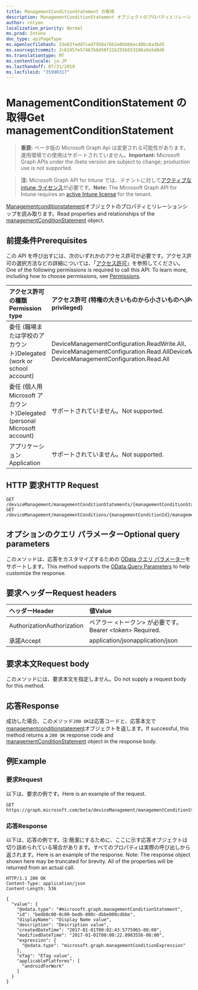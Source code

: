 ```yaml
---
title: ManagementConditionStatement の取得
description: ManagementConditionStatement オブジェクトのプロパティとリレーションシップを読み取ります。
author: rolyon
localization_priority: Normal
ms.prod: Intune
doc_type: apiPageType
ms.openlocfilehash: 33e83fedd7ced7958a76b2e0bbb6ec40bc6a3bd5
ms.sourcegitcommit: 2c62457e57467b8d50f21b255b553106a9a5d8d6
ms.translationtype: MT
ms.contentlocale: ja-JP
ms.lasthandoff: 07/31/2019
ms.locfileid: "35990317"
---
```

# <a name="get-managementconditionstatement"></a><span data-ttu-id="9fec1-103">ManagementConditionStatement の取得</span><span class="sxs-lookup"><span data-stu-id="9fec1-103">Get managementConditionStatement</span></span>

> <span data-ttu-id="9fec1-104">**重要:** ベータ版の Microsoft Graph Api は変更される可能性があります。運用環境での使用はサポートされていません。</span><span class="sxs-lookup"><span data-stu-id="9fec1-104">**Important:** Microsoft Graph APIs under the /beta version are subject to change; production use is not supported.</span></span>

> <span data-ttu-id="9fec1-105">**注:** Microsoft Graph API for Intune では、テナントに対して[アクティブな intune ライセンス](https://go.microsoft.com/fwlink/?linkid=839381)が必要です。</span><span class="sxs-lookup"><span data-stu-id="9fec1-105">**Note:** The Microsoft Graph API for Intune requires an [active Intune license](https://go.microsoft.com/fwlink/?linkid=839381) for the tenant.</span></span>

<span data-ttu-id="9fec1-106">[Managementconditionstatement](../resources/intune-fencing-managementconditionstatement.md)オブジェクトのプロパティとリレーションシップを読み取ります。</span><span class="sxs-lookup"><span data-stu-id="9fec1-106">Read properties and relationships of the [managementConditionStatement](../resources/intune-fencing-managementconditionstatement.md) object.</span></span>

## <a name="prerequisites"></a><span data-ttu-id="9fec1-107">前提条件</span><span class="sxs-lookup"><span data-stu-id="9fec1-107">Prerequisites</span></span>
<span data-ttu-id="9fec1-p101">この API を呼び出すには、次のいずれかのアクセス許可が必要です。アクセス許可の選択方法などの詳細については、「[アクセス許可](/graph/permissions-reference)」を参照してください。</span><span class="sxs-lookup"><span data-stu-id="9fec1-p101">One of the following permissions is required to call this API. To learn more, including how to choose permissions, see [Permissions](/graph/permissions-reference).</span></span>

|<span data-ttu-id="9fec1-110">アクセス許可の種類</span><span class="sxs-lookup"><span data-stu-id="9fec1-110">Permission type</span></span>|<span data-ttu-id="9fec1-111">アクセス許可 (特権の大きいものから小さいものへ)</span><span class="sxs-lookup"><span data-stu-id="9fec1-111">Permissions (from most to least privileged)</span></span>|
|:---|:---|
|<span data-ttu-id="9fec1-112">委任 (職場または学校のアカウント)</span><span class="sxs-lookup"><span data-stu-id="9fec1-112">Delegated (work or school account)</span></span>|<span data-ttu-id="9fec1-113">DeviceManagementConfiguration.ReadWrite.All、DeviceManagementConfiguration.Read.All</span><span class="sxs-lookup"><span data-stu-id="9fec1-113">DeviceManagementConfiguration.ReadWrite.All, DeviceManagementConfiguration.Read.All</span></span>|
|<span data-ttu-id="9fec1-114">委任 (個人用 Microsoft アカウント)</span><span class="sxs-lookup"><span data-stu-id="9fec1-114">Delegated (personal Microsoft account)</span></span>|<span data-ttu-id="9fec1-115">サポートされていません。</span><span class="sxs-lookup"><span data-stu-id="9fec1-115">Not supported.</span></span>|
|<span data-ttu-id="9fec1-116">アプリケーション</span><span class="sxs-lookup"><span data-stu-id="9fec1-116">Application</span></span>|<span data-ttu-id="9fec1-117">サポートされていません。</span><span class="sxs-lookup"><span data-stu-id="9fec1-117">Not supported.</span></span>|

## <a name="http-request"></a><span data-ttu-id="9fec1-118">HTTP 要求</span><span class="sxs-lookup"><span data-stu-id="9fec1-118">HTTP Request</span></span>
<!-- {
  "blockType": "ignored"
}
-->
``` http
GET /deviceManagement/managementConditionStatements/{managementConditionStatementId}
GET /deviceManagement/managementConditions/{managementConditionId}/managementConditionStatements/{managementConditionStatementId}
```

## <a name="optional-query-parameters"></a><span data-ttu-id="9fec1-119">オプションのクエリ パラメーター</span><span class="sxs-lookup"><span data-stu-id="9fec1-119">Optional query parameters</span></span>
<span data-ttu-id="9fec1-120">このメソッドは、応答をカスタマイズするための [OData クエリ パラメーター](https://docs.microsoft.com/en-us/graph/query-parameters)をサポートします。</span><span class="sxs-lookup"><span data-stu-id="9fec1-120">This method supports the [OData Query Parameters](https://docs.microsoft.com/en-us/graph/query-parameters) to help customize the response.</span></span>

## <a name="request-headers"></a><span data-ttu-id="9fec1-121">要求ヘッダー</span><span class="sxs-lookup"><span data-stu-id="9fec1-121">Request headers</span></span>
|<span data-ttu-id="9fec1-122">ヘッダー</span><span class="sxs-lookup"><span data-stu-id="9fec1-122">Header</span></span>|<span data-ttu-id="9fec1-123">値</span><span class="sxs-lookup"><span data-stu-id="9fec1-123">Value</span></span>|
|:---|:---|
|<span data-ttu-id="9fec1-124">Authorization</span><span class="sxs-lookup"><span data-stu-id="9fec1-124">Authorization</span></span>|<span data-ttu-id="9fec1-125">ベアラー &lt;トークン&gt; が必要です。</span><span class="sxs-lookup"><span data-stu-id="9fec1-125">Bearer &lt;token&gt; Required.</span></span>|
|<span data-ttu-id="9fec1-126">承諾</span><span class="sxs-lookup"><span data-stu-id="9fec1-126">Accept</span></span>|<span data-ttu-id="9fec1-127">application/json</span><span class="sxs-lookup"><span data-stu-id="9fec1-127">application/json</span></span>|

## <a name="request-body"></a><span data-ttu-id="9fec1-128">要求本文</span><span class="sxs-lookup"><span data-stu-id="9fec1-128">Request body</span></span>
<span data-ttu-id="9fec1-129">このメソッドには、要求本文を指定しません。</span><span class="sxs-lookup"><span data-stu-id="9fec1-129">Do not supply a request body for this method.</span></span>

## <a name="response"></a><span data-ttu-id="9fec1-130">応答</span><span class="sxs-lookup"><span data-stu-id="9fec1-130">Response</span></span>
<span data-ttu-id="9fec1-131">成功した場合、このメソッド`200 OK`は応答コードと、応答本文で[managementconditionstatement](../resources/intune-fencing-managementconditionstatement.md)オブジェクトを返します。</span><span class="sxs-lookup"><span data-stu-id="9fec1-131">If successful, this method returns a `200 OK` response code and [managementConditionStatement](../resources/intune-fencing-managementconditionstatement.md) object in the response body.</span></span>

## <a name="example"></a><span data-ttu-id="9fec1-132">例</span><span class="sxs-lookup"><span data-stu-id="9fec1-132">Example</span></span>

### <a name="request"></a><span data-ttu-id="9fec1-133">要求</span><span class="sxs-lookup"><span data-stu-id="9fec1-133">Request</span></span>
<span data-ttu-id="9fec1-134">以下は、要求の例です。</span><span class="sxs-lookup"><span data-stu-id="9fec1-134">Here is an example of the request.</span></span>
``` http
GET https://graph.microsoft.com/beta/deviceManagement/managementConditionStatements/{managementConditionStatementId}
```

### <a name="response"></a><span data-ttu-id="9fec1-135">応答</span><span class="sxs-lookup"><span data-stu-id="9fec1-135">Response</span></span>
<span data-ttu-id="9fec1-p102">以下は、応答の例です。注:簡潔にするために、ここに示す応答オブジェクトは切り詰められている場合があります。すべてのプロパティは実際の呼び出しから返されます。</span><span class="sxs-lookup"><span data-stu-id="9fec1-p102">Here is an example of the response. Note: The response object shown here may be truncated for brevity. All of the properties will be returned from an actual call.</span></span>
``` http
HTTP/1.1 200 OK
Content-Type: application/json
Content-Length: 536

{
  "value": {
    "@odata.type": "#microsoft.graph.managementConditionStatement",
    "id": "bedb0c00-0c00-bedb-000c-dbbe000cdbbe",
    "displayName": "Display Name value",
    "description": "Description value",
    "createdDateTime": "2017-01-01T00:02:43.5775965-08:00",
    "modifiedDateTime": "2017-01-01T00:00:22.8983556-08:00",
    "expression": {
      "@odata.type": "microsoft.graph.managementConditionExpression"
    },
    "eTag": "ETag value",
    "applicablePlatforms": [
      "androidForWork"
    ]
  }
}
```





